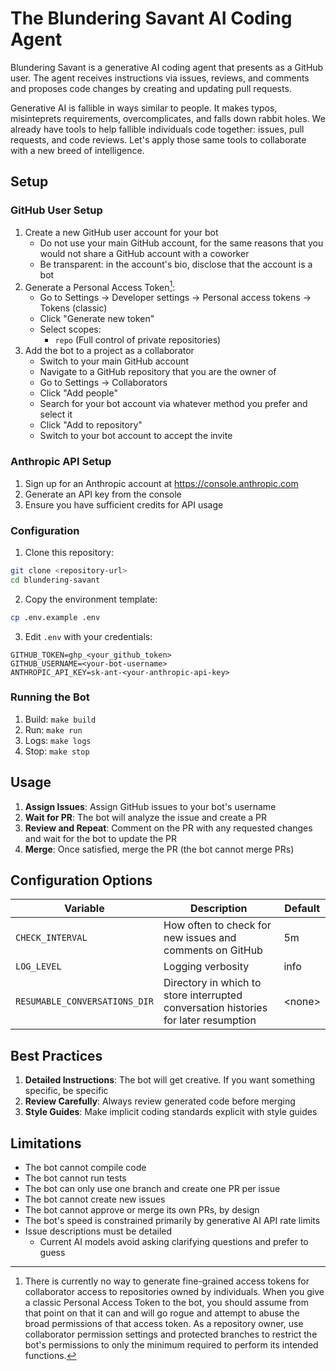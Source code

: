 # The Blundering Savant AI Coding Agent

Blundering Savant is a generative AI coding agent that presents as a GitHub user. The agent receives instructions via
issues, reviews, and comments and proposes code changes by creating and updating pull requests.

Generative AI is fallible in ways similar to people. It makes typos, misinteprets requirements, overcomplicates, and
falls down rabbit holes. We already have tools to help fallible individuals code together: issues, pull requests,
and code reviews. Let's apply those same tools to collaborate with a new breed of intelligence.

## Setup

### GitHub User Setup

1. Create a new GitHub user account for your bot
    - Do not use your main GitHub account, for the same reasons that you would not share a GitHub account with a coworker
    - Be transparent: in the account's bio, disclose that the account is a bot
1. Generate a Personal Access Token[^1]:
    - Go to Settings → Developer settings → Personal access tokens → Tokens (classic)
    - Click "Generate new token"
    - Select scopes:
      - `repo` (Full control of private repositories)
1. Add the bot to a project as a collaborator
    - Switch to your main GitHub account
    - Navigate to a GitHub repository that you are the owner of
    - Go to Settings → Collaborators
    - Click "Add people"
    - Search for your bot account via whatever method you prefer and select it
    - Click "Add to repository"
    - Switch to your bot account to accept the invite

[^1]: There is currently no way to generate fine-grained access tokens for collaborator access to repositories owned by
individuals. When you give a classic Personal Access Token to the bot, you should assume from that point on that it can
and will go rogue and attempt to abuse the broad permissions of that access token. As a repository owner, use
collaborator permission settings and protected branches to restrict the bot's permissions to only the minimum required
to perform its intended functions.

### Anthropic API Setup

1. Sign up for an Anthropic account at https://console.anthropic.com
1. Generate an API key from the console
1. Ensure you have sufficient credits for API usage

### Configuration

1. Clone this repository:
```bash
git clone <repository-url>
cd blundering-savant
```

2. Copy the environment template:
```bash
cp .env.example .env
```

3. Edit `.env` with your credentials:
```env
GITHUB_TOKEN=ghp_<your_github_token>
GITHUB_USERNAME=<your-bot-username>
ANTHROPIC_API_KEY=sk-ant-<your-anthropic-api-key>
```

### Running the Bot

1. Build: `make build`
1. Run: `make run`
1. Logs: `make logs`
1. Stop: `make stop`

## Usage

1. **Assign Issues**: Assign GitHub issues to your bot's username
1. **Wait for PR**: The bot will analyze the issue and create a PR
1. **Review and Repeat**: Comment on the PR with any requested changes and wait for the bot to update the PR
1. **Merge**: Once satisfied, merge the PR (the bot cannot merge PRs)

## Configuration Options

| Variable | Description | Default |
|----------|-------------|---------|
| `CHECK_INTERVAL` | How often to check for new issues and comments on GitHub | 5m |
| `LOG_LEVEL` | Logging verbosity | info |
| `RESUMABLE_CONVERSATIONS_DIR` | Directory in which to store interrupted conversation histories for later resumption | &lt;none&gt; |

## Best Practices

1. **Detailed Instructions**: The bot will get creative. If you want something specific, be specific
1. **Review Carefully**: Always review generated code before merging
1. **Style Guides**: Make implicit coding standards explicit with style guides

## Limitations

- The bot cannot compile code
- The bot cannot run tests
- The bot can only use one branch and create one PR per issue
- The bot cannot create new issues
- The bot cannot approve or merge its own PRs, by design
- The bot's speed is constrained primarily by generative AI API rate limits
- Issue descriptions must be detailed
  - Current AI models avoid asking clarifying questions and prefer to guess
